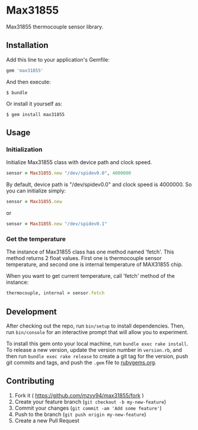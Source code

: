 # Max31855

Max31855 thermocouple sensor library.

## Installation

Add this line to your application's Gemfile:

```ruby
gem 'max31855'
```

And then execute:

    $ bundle

Or install it yourself as:

    $ gem install max31855

## Usage

### Initialization

Initialize Max31855 class with device path and clock speed.

```ruby
sensor = Max31855.new "/dev/spidev0.0", 4000000
```

By default, device path is "/dev/spidev0.0" and clock speed is 4000000.
So you can initialize simply:

```ruby
sensor = Max31855.new
```

or

```ruby
sensor = Max31855.new "/dev/spidev0.1"
```

### Get the temperature

The instance of Max31855 class has one method named 'fetch'.
This method returns 2 float values. First one is thermocouple sensor temperature, and second one is internal temperature of MAX31855 chip.

When you want to get current temperature, call 'fetch' method of the instance:

```ruby
thermocouple, internal = sensor.fetch
```


## Development

After checking out the repo, run `bin/setup` to install dependencies. Then, run `bin/console` for an interactive prompt that will allow you to experiment.

To install this gem onto your local machine, run `bundle exec rake install`. To release a new version, update the version number in `version.rb`, and then run `bundle exec rake release` to create a git tag for the version, push git commits and tags, and push the `.gem` file to [rubygems.org](https://rubygems.org).

## Contributing

1. Fork it ( https://github.com/mzyy94/max31855/fork )
2. Create your feature branch (`git checkout -b my-new-feature`)
3. Commit your changes (`git commit -am 'Add some feature'`)
4. Push to the branch (`git push origin my-new-feature`)
5. Create a new Pull Request
